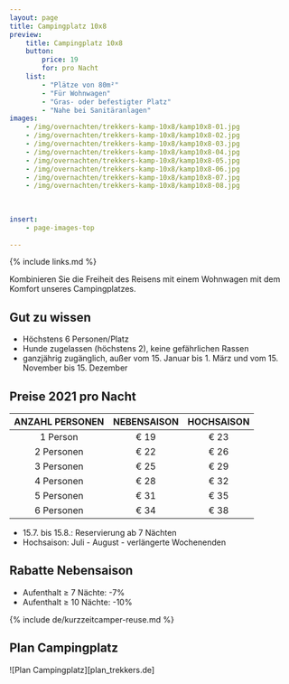 ```yaml
---
layout: page
title: Campingplatz 10x8
preview: 
    title: Campingplatz 10x8
    button:
        price: 19
        for: pro Nacht
    list:
        - "Plätze von 80m²"
        - "Für Wohnwagen"
        - "Gras- oder befestigter Platz"
        - "Nahe bei Sanitäranlagen"
images:
    - /img/overnachten/trekkers-kamp-10x8/kamp10x8-01.jpg
    - /img/overnachten/trekkers-kamp-10x8/kamp10x8-02.jpg
    - /img/overnachten/trekkers-kamp-10x8/kamp10x8-03.jpg
    - /img/overnachten/trekkers-kamp-10x8/kamp10x8-04.jpg
    - /img/overnachten/trekkers-kamp-10x8/kamp10x8-05.jpg
    - /img/overnachten/trekkers-kamp-10x8/kamp10x8-06.jpg
    - /img/overnachten/trekkers-kamp-10x8/kamp10x8-07.jpg
    - /img/overnachten/trekkers-kamp-10x8/kamp10x8-08.jpg
    
    
    
insert:
    - page-images-top
    
---
```

{% include links.md %}

Kombinieren Sie die Freiheit des Reisens mit einem Wohnwagen mit dem Komfort unseres Campingplatzes.

## Gut zu wissen

- Höchstens 6 Personen/Platz
- Hunde zugelassen (höchstens 2), keine gefährlichen Rassen
- ganzjährig zugänglich, außer vom 15. Januar bis 1. März und vom 15. November bis 15. Dezember

## Preise 2021 pro Nacht

ANZAHL PERSONEN | NEBENSAISON | HOCHSAISON      
:-------------:|:-----------:|:-----------:|
1 Person       |€ 19         |€ 23       
2 Personen     |€ 22         |€ 26           
3 Personen     |€ 25         |€ 29 
4 Personen     |€ 28         |€ 32     
5 Personen     |€ 31         |€ 35 
6 Personen     |€ 34         |€ 38 

* 15.7. bis 15.8.: Reservierung ab 7 Nächten
* Hochsaison: Juli - August - verlängerte Wochenenden

## Rabatte Nebensaison

- Aufenthalt ≥ 7 Nächte: -7%
- Aufenthalt ≥ 10 Nächte: -10%

{% include de/kurzzeitcamper-reuse.md %}





## Plan Campingplatz

![Plan Campingplatz][plan_trekkers.de]
